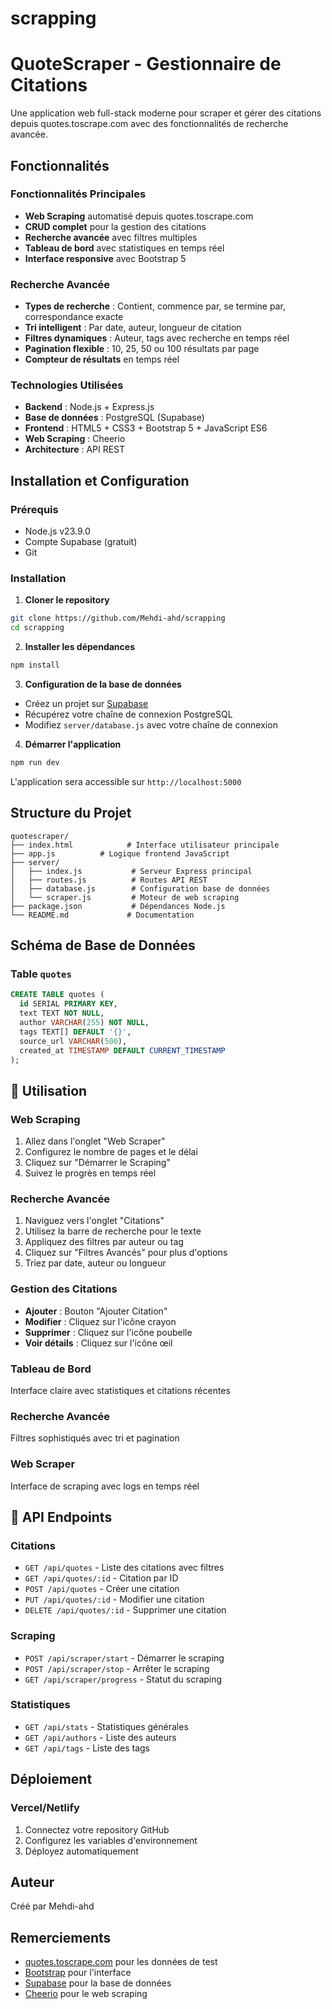 # scrapping
# QuoteScraper - Gestionnaire de Citations

Une application web full-stack moderne pour scraper et gérer des citations depuis quotes.toscrape.com avec des fonctionnalités de recherche avancée.

## Fonctionnalités

### **Fonctionnalités Principales**
- **Web Scraping** automatisé depuis quotes.toscrape.com
- **CRUD complet** pour la gestion des citations
- **Recherche avancée** avec filtres multiples
- **Tableau de bord** avec statistiques en temps réel
- **Interface responsive** avec Bootstrap 5

### **Recherche Avancée**
- **Types de recherche** : Contient, commence par, se termine par, correspondance exacte
- **Tri intelligent** : Par date, auteur, longueur de citation
- **Filtres dynamiques** : Auteur, tags avec recherche en temps réel
- **Pagination flexible** : 10, 25, 50 ou 100 résultats par page
- **Compteur de résultats** en temps réel

### **Technologies Utilisées**
- **Backend** : Node.js + Express.js
- **Base de données** : PostgreSQL (Supabase)
- **Frontend** : HTML5 + CSS3 + Bootstrap 5 + JavaScript ES6
- **Web Scraping** : Cheerio
- **Architecture** : API REST

## Installation et Configuration

### **Prérequis**
- Node.js v23.9.0 
- Compte Supabase (gratuit)
- Git

### **Installation**

1. **Cloner le repository**
```bash
git clone https://github.com/Mehdi-ahd/scrapping
cd scrapping
```

2. **Installer les dépendances**
```bash
npm install
```

3. **Configuration de la base de données**
- Créez un projet sur [Supabase](https://supabase.com)
- Récupérez votre chaîne de connexion PostgreSQL
- Modifiez `server/database.js` avec votre chaîne de connexion

4. **Démarrer l'application**
```bash
npm run dev
```

L'application sera accessible sur `http://localhost:5000`

## Structure du Projet

```
quotescraper/
├── index.html            # Interface utilisateur principale
├── app.js          # Logique frontend JavaScript
├── server/
│   ├── index.js           # Serveur Express principal
│   ├── routes.js          # Routes API REST
│   ├── database.js        # Configuration base de données
│   └── scraper.js         # Moteur de web scraping
├── package.json           # Dépendances Node.js
└── README.md             # Documentation
```

## Schéma de Base de Données

### Table `quotes`
```sql
CREATE TABLE quotes (
  id SERIAL PRIMARY KEY,
  text TEXT NOT NULL,
  author VARCHAR(255) NOT NULL,
  tags TEXT[] DEFAULT '{}',
  source_url VARCHAR(500),
  created_at TIMESTAMP DEFAULT CURRENT_TIMESTAMP
);
```

## 📖 Utilisation

### **Web Scraping**
1. Allez dans l'onglet "Web Scraper"
2. Configurez le nombre de pages et le délai
3. Cliquez sur "Démarrer le Scraping"
4. Suivez le progrès en temps réel

### **Recherche Avancée**
1. Naviguez vers l'onglet "Citations"
2. Utilisez la barre de recherche pour le texte
3. Appliquez des filtres par auteur ou tag
4. Cliquez sur "Filtres Avancés" pour plus d'options
5. Triez par date, auteur ou longueur

### **Gestion des Citations**
- **Ajouter** : Bouton "Ajouter Citation"
- **Modifier** : Cliquez sur l'icône crayon
- **Supprimer** : Cliquez sur l'icône poubelle
- **Voir détails** : Cliquez sur l'icône œil


### Tableau de Bord
Interface claire avec statistiques et citations récentes

### Recherche Avancée
Filtres sophistiqués avec tri et pagination

### Web Scraper
Interface de scraping avec logs en temps réel

## 🔧 API Endpoints

### Citations
- `GET /api/quotes` - Liste des citations avec filtres
- `GET /api/quotes/:id` - Citation par ID
- `POST /api/quotes` - Créer une citation
- `PUT /api/quotes/:id` - Modifier une citation
- `DELETE /api/quotes/:id` - Supprimer une citation

### Scraping
- `POST /api/scraper/start` - Démarrer le scraping
- `POST /api/scraper/stop` - Arrêter le scraping
- `GET /api/scraper/progress` - Statut du scraping

### Statistiques
- `GET /api/stats` - Statistiques générales
- `GET /api/authors` - Liste des auteurs
- `GET /api/tags` - Liste des tags

## Déploiement

### Vercel/Netlify
1. Connectez votre repository GitHub
2. Configurez les variables d'environnement
3. Déployez automatiquement


## Auteur

Créé par Mehdi-ahd

## Remerciements

- [quotes.toscrape.com](http://quotes.toscrape.com) pour les données de test
- [Bootstrap](https://getbootstrap.com) pour l'interface
- [Supabase](https://supabase.com) pour la base de données
- [Cheerio](https://cheerio.js.org) pour le web scraping

